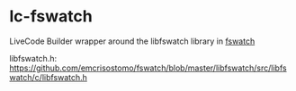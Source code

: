 # lc-fswatch
LiveCode Builder wrapper around the libfswatch library in [fswatch](https://github.com/emcrisostomo/fswatch)

libfswatch.h: https://github.com/emcrisostomo/fswatch/blob/master/libfswatch/src/libfswatch/c/libfswatch.h
